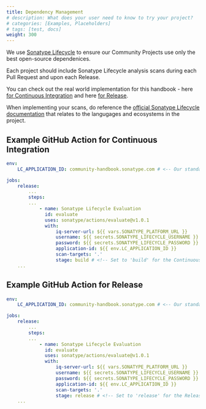 ```yaml
---
title: Dependency Management
# description: What does your user need to know to try your project?
# categories: [Examples, Placeholders]
# tags: [test, docs]
weight: 300
---
```


We use [Sonatype Lifecycle](https://www.sonatype.com/products/open-source-security-dependency-management) to ensure our Community Projects use only the best open-source dependenices.

Each project should include Sonatype Lifecycle analysis scans during each Pull Request and upon each Release.

You can check out the real world implementation for this handbook - here [for Continuous Integration](https://github.com/sonatype-nexus-community/the-cla/blob/main/.github/workflows/ci.yml) and here [for Release](https://github.com/sonatype-nexus-community/the-cla/blob/main/.github/workflows/release.yml).

When implementing your scans, do reference the [official Sonatype Lifecycle documentation](https://help.sonatype.com/en/analysis.html) that relates to the langugages and ecosystems in the project.

## Example GitHub Action for Continuous Integration

```yaml
env:
    LC_APPLICATION_ID: community-handbook.sonatype.com # <-- Our standard is to use the GitHub Repository Name

jobs:
    release:
        ...
        steps:
        ...
            - name: Sonatype Lifecycle Evaluation
              id: evaluate
              uses: sonatype/actions/evaluate@v1.0.1
              with:
                  iq-server-url: ${{ vars.SONATYPE_PLATFORM_URL }}
                  username: ${{ secrets.SONATYPE_LIFECYCLE_USERNAME }}
                  password: ${{ secrets.SONATYPE_LIFECYCLE_PASSWORD }}
                  application-id: ${{ env.LC_APPLICATION_ID }}
                  scan-targets: '.'
                  stage: build # <!-- Set to 'build' for the Continuous Integration
    ...
```


## Example GitHub Action for Release

```yaml
env:
    LC_APPLICATION_ID: community-handbook.sonatype.com # <-- Our standard is to use the GitHub Repository Name

jobs:
    release:
        ...
        steps:
        ...
            - name: Sonatype Lifecycle Evaluation
              id: evaluate
              uses: sonatype/actions/evaluate@v1.0.1
              with:
                  iq-server-url: ${{ vars.SONATYPE_PLATFORM_URL }}
                  username: ${{ secrets.SONATYPE_LIFECYCLE_USERNAME }}
                  password: ${{ secrets.SONATYPE_LIFECYCLE_PASSWORD }}
                  application-id: ${{ env.LC_APPLICATION_ID }}
                  scan-targets: '.'
                  stage: release # <!-- Set to 'release' for the Release Workflow
    ...
```